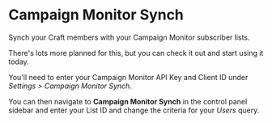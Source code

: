 # Campaign Monitor Synch
Synch your Craft members with your Campaign Monitor subscriber lists.

There's lots more planned for this, but you can check it out and start using it today.

You'll need to enter your Campaign Monitor API Key and Client ID under *Settings > Campaign Monitor Synch*.

You can then navigate to **Campaign Monitor Synch** in the control panel sidebar and enter your List ID and change the criteria for your *Users* query.